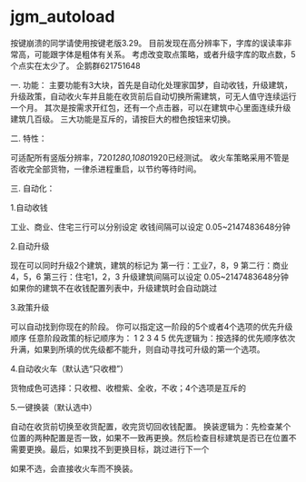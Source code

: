 # jgm_autoload
按键崩溃的同学请使用按键老版3.29。
目前发现在高分辨率下，字库的误读率非常高，可能跟字体是粗体有关系。
考虑改变取点策略，或者升级字库的取点数，5个点实在太少了。
企鹅群621751648

一. 功能：
主要功能有3大块，首先是自动化处理家国梦，自动收钱，升级建筑，升级政策，自动收火车并且能在收货前后自动切换所需建筑，可无人值守连续运行一个月。
其次是按需求开红包，还有一个点击器，可以在建筑中心里面连续升级建筑几百级。
三大功能是互斥的，请按巨大的橙色按钮来切换。

二. 特性：

可适配所有竖版分辨率，720*1280,1080*1920已经测试。
收火车策略采用不管是否收完全部货物，一律杀进程重启，以节约等待时间。


三. 自动化：

1.自动收钱

工业、商业、住宅三行可以分别设定
收钱间隔可以设定 0.05~2147483648分钟

2.自动升级

现在可以同时升级2个建筑，建筑的标记为
第一行：工业7，8，9
第二行：商业4，5，6
第三行：住宅1，2，3
升级建筑间隔可以设定 0.05~2147483648分钟
如果你的建筑不在收钱配置列表中，升级建筑时会自动跳过

3.政策升级

可以自动找到你现在的阶段。
你可以指定这一阶段的5个或者4个选项的优先升级顺序
任意阶段政策的标记顺序为：
1 2
3 4
5
优先逻辑为：按选择的优先顺序依次升满，如果到所填的优先级都不能升，则自动寻找可升级的第一个选项。

4.自动收火车（默认选“只收橙”）

货物成色可选择：只收橙、收橙紫、全收，不收；4个选项是互斥的


5.一键换装（默认选中）

自动在收货前切换至收货配置，收完货切回收钱配置。
换装逻辑为：先检查某个位置的两种配置是否一致，如果不一致再更换。然后检查目标建筑是否已在位置不需要更换。最后，如果找不到更换目标，跳过进行下一个

如果不选，会直接收火车而不换装。
